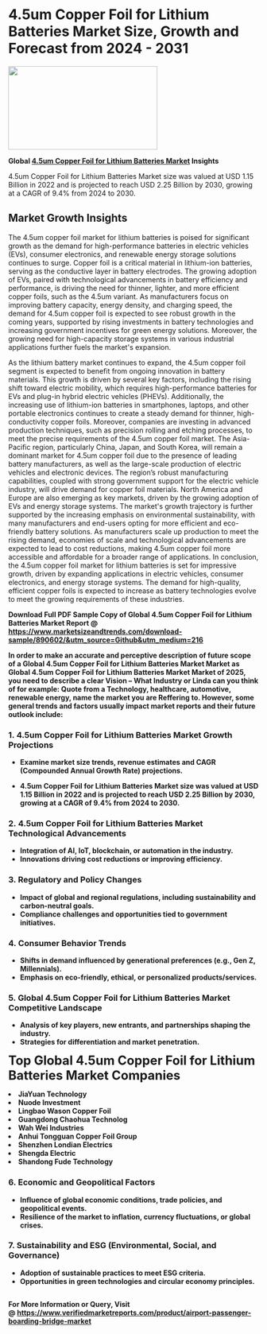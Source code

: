 <H1>4.5um Copper Foil for Lithium Batteries Market Size, Growth and Forecast from 2024 - 2031</H1><img class="aligncenter size-medium wp-image-584254" src="https://thirdeyenews.in/wp-content/uploads/2024/09/Global-Market-Research-300x168.jpeg" alt="" width="300" height="168" /><p><strong>Global&nbsp;<a href="https://www.marketsizeandtrends.com/download-sample/890602/&amp;utm_source=Github&utm_medium=216">4.5um Copper Foil for Lithium Batteries Market</a> Insights</strong></p><p>4.5um Copper Foil for Lithium Batteries Market size was valued at USD 1.15 Billion in 2022 and is projected to reach USD 2.25 Billion by 2030, growing at a CAGR of 9.4% from 2024 to 2030.</p><p><h2>Market Growth Insights</h2> <p>The 4.5um copper foil market for lithium batteries is poised for significant growth as the demand for high-performance batteries in electric vehicles (EVs), consumer electronics, and renewable energy storage solutions continues to surge. Copper foil is a critical material in lithium-ion batteries, serving as the conductive layer in battery electrodes. The growing adoption of EVs, paired with technological advancements in battery efficiency and performance, is driving the need for thinner, lighter, and more efficient copper foils, such as the 4.5um variant. As manufacturers focus on improving battery capacity, energy density, and charging speed, the demand for 4.5um copper foil is expected to see robust growth in the coming years, supported by rising investments in battery technologies and increasing government incentives for green energy solutions. Moreover, the growing need for high-capacity storage systems in various industrial applications further fuels the market's expansion.</p> <p><strong></strong></p> <p>As the lithium battery market continues to expand, the 4.5um copper foil segment is expected to benefit from ongoing innovation in battery materials. This growth is driven by several key factors, including the rising shift toward electric mobility, which requires high-performance batteries for EVs and plug-in hybrid electric vehicles (PHEVs). Additionally, the increasing use of lithium-ion batteries in smartphones, laptops, and other portable electronics continues to create a steady demand for thinner, high-conductivity copper foils. Moreover, companies are investing in advanced production techniques, such as precision rolling and etching processes, to meet the precise requirements of the 4.5um copper foil market. The Asia-Pacific region, particularly China, Japan, and South Korea, will remain a dominant market for 4.5um copper foil due to the presence of leading battery manufacturers, as well as the large-scale production of electric vehicles and electronic devices. The region’s robust manufacturing capabilities, coupled with strong government support for the electric vehicle industry, will drive demand for copper foil materials. North America and Europe are also emerging as key markets, driven by the growing adoption of EVs and energy storage systems. The market's growth trajectory is further supported by the increasing emphasis on environmental sustainability, with many manufacturers and end-users opting for more efficient and eco-friendly battery solutions. As manufacturers scale up production to meet the rising demand, economies of scale and technological advancements are expected to lead to cost reductions, making 4.5um copper foil more accessible and affordable for a broader range of applications. In conclusion, the 4.5um copper foil market for lithium batteries is set for impressive growth, driven by expanding applications in electric vehicles, consumer electronics, and energy storage systems. The demand for high-quality, efficient copper foils is expected to increase as battery technologies evolve to meet the growing requirements of these industries.</p> <p><strong></p><p><span class=""><strong>Download Full PDF Sample Copy of Global 4.5um Copper Foil for Lithium Batteries Market Report</strong> @ <a href="https://www.marketsizeandtrends.com/download-sample/890602/&amp;utm_source=Github&utm_medium=216" target="_blank">https://www.marketsizeandtrends.com/download-sample/890602/&amp;utm_source=Github&utm_medium=216</a></span></p><p>In order to make an accurate and perceptive description of future scope of a Global&nbsp;4.5um Copper Foil for Lithium Batteries Market Market as Global&nbsp;4.5um Copper Foil for Lithium Batteries Market Market of 2025, you need to describe a clear Vision &ndash; What Industry or Linda can you think of for example: Quote from a Technology, healthcare, automotive, renewable energy, name the market you are Reffering to. However, some general trends and factors usually impact market reports and their future outlook include:</p><h3>1.&nbsp;<strong>4.5um Copper Foil for Lithium Batteries Market Growth Projections</strong></h3><ul><li>Examine market size trends, revenue estimates and CAGR (Compounded Annual Growth Rate) projections.</li><li><p>4.5um Copper Foil for Lithium Batteries Market size was valued at USD 1.15 Billion in 2022 and is projected to reach USD 2.25 Billion by 2030, growing at a CAGR of 9.4% from 2024 to 2030.</p></li></ul><h3>2.&nbsp;<strong>4.5um Copper Foil for Lithium Batteries Market Technological Advancements</strong></h3><ul><li>Integration of AI, IoT, blockchain, or automation in the industry.</li><li>Innovations driving cost reductions or improving efficiency.</li></ul><h3>3.&nbsp;<strong>Regulatory and Policy Changes</strong></h3><ul><li>Impact of global and regional regulations, including sustainability and carbon-neutral goals.</li><li>Compliance challenges and opportunities tied to government initiatives.</li></ul><h3>4.&nbsp;<strong>Consumer Behavior Trends</strong></h3><ul><li>Shifts in demand influenced by generational preferences (e.g., Gen Z, Millennials).</li><li>Emphasis on eco-friendly, ethical, or personalized products/services.</li></ul><h3>5.&nbsp;<strong>Global 4.5um Copper Foil for Lithium Batteries Market Competitive Landscape</strong></h3><ul><li>Analysis of key players, new entrants, and partnerships shaping the industry.</li><li>Strategies for differentiation and market penetration.</li></ul><p data-pm-slice="1 1 []"><span style="color: inherit; font-family: inherit; font-size: 25px;">Top Global 4.5um Copper Foil for Lithium Batteries Market Companies</span></p><div class="" data-test-id=""><p><li>JiaYuan Technology</li><li> Nuode Investment</li><li> Lingbao Wason Copper Foil</li><li> Guangdong Chaohua Technolog</li><li> Wah Wei Industries</li><li> Anhui Tongguan Copper Foil Group</li><li> Shenzhen Londian Electrics</li><li> Shengda Electric</li><li> Shandong Fude Technology</li></p></div><h3>6.&nbsp;<strong>Economic and Geopolitical Factors</strong></h3><ul><li>Influence of global economic conditions, trade policies, and geopolitical events.</li><li>Resilience of the market to inflation, currency fluctuations, or global crises.</li></ul><h3>7.&nbsp;<strong>Sustainability and ESG (Environmental, Social, and Governance)</strong></h3><ul><li>Adoption of sustainable practices to meet ESG criteria.</li><li>Opportunities in green technologies and circular economy principles.</li></ul><h2><strong style="font-size: 14px;">For More Information or Query, Visit @&nbsp;</strong><a style="background-color: #ffffff; font-size: 14px;" href="https://www.marketsizeandtrends.com/report/4-5um-copper-foil-for-lithium-batteries-market/" target="_blank">https://www.verifiedmarketreports.com/product/airport-passenger-boarding-bridge-market</a></h2>
